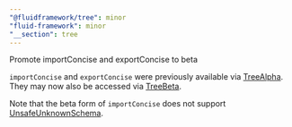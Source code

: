 ```yaml
---
"@fluidframework/tree": minor
"fluid-framework": minor
"__section": tree
---
```

Promote importConcise and exportConcise to beta

`importConcise` and `exportConcise` were previously available via [TreeAlpha](https://fluidframework.com/docs/api/tree/treealpha-interface).
They may now also be accessed via [TreeBeta](https://fluidframework.com/docs/api/tree/treebeta-interface).

Note that the beta form of `importConcise` does not support [UnsafeUnknownSchema](https://fluidframework.com/docs/api/fluid-framework/unsafeunknownschema-typealias).
